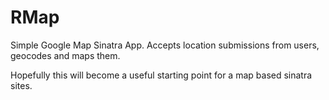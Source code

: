RMap
====

Simple Google Map Sinatra App. Accepts location submissions from users, geocodes and maps them.

Hopefully this will become a useful starting point for a map based sinatra sites.




